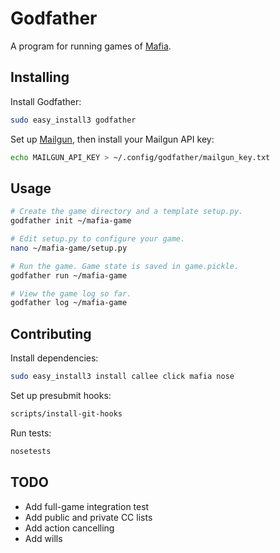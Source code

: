 # Godfather

A program for running games of [Mafia](http://wiki.mafiascum.net/).


## Installing

Install Godfather:
```sh
sudo easy_install3 godfather
```

Set up [Mailgun](https://www.mailgun.com), then install your Mailgun API key:
```sh
echo MAILGUN_API_KEY > ~/.config/godfather/mailgun_key.txt
```


## Usage

```sh
# Create the game directory and a template setup.py.
godfather init ~/mafia-game

# Edit setup.py to configure your game.
nano ~/mafia-game/setup.py

# Run the game. Game state is saved in game.pickle.
godfather run ~/mafia-game

# View the game log so far.
godfather log ~/mafia-game
```


## Contributing

Install dependencies:
```sh
sudo easy_install3 install callee click mafia nose
```

Set up presubmit hooks:
```sh
scripts/install-git-hooks
```

Run tests:
```sh
nosetests
```


## TODO

- Add full-game integration test
- Add public and private CC lists
- Add action cancelling
- Add wills
